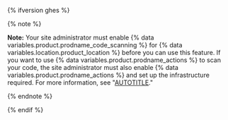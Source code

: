 {% ifversion ghes %}

{% note %}

**Note:** Your site administrator must enable {% data variables.product.prodname_code_scanning %} for {% data variables.location.product_location %} before you can use this feature. If you want to use {% data variables.product.prodname_actions %} to scan your code, the site administrator must also enable {% data variables.product.prodname_actions %} and set up the infrastructure required. For more information, see "[AUTOTITLE](/admin/code-security/managing-github-advanced-security-for-your-enterprise/configuring-code-scanning-for-your-appliance)."

{% endnote %}

{% endif %}

